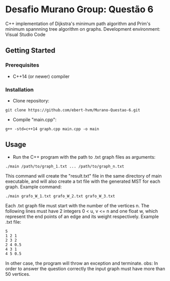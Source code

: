 
# Desafio Murano Group: Questão 6
C++ implementation of Dijkstra's minimum path algorithm and Prim's minimum spannning tree algorithm on graphs.
Development environment: Visual Studio Code

## Getting Started

### Prerequisites

- C++14 (or newer) compiler

### Installation

- Clone repository:
```
git clone https://github.com/ebert-hvm/Murano-Questao-6.git
```
- Compile "main.cpp":
```
g++ -std=c++14 graph.cpp main.cpp -o main
```

## Usage

- Run the C++ program with the path to .txt graph files as arguments:
```
./main /path/to/graph_1.txt ... /path/to/graph_n.txt
```
This command will create the "result.txt" file in the same directory of main executable, and will also create a txt file with the generated MST for each graph.
Example command:
```
./main grafo_W_1.txt grafo_W_2.txt grafo_W_3.txt
```

Each .txt graph file must start with the number of the vertices n. The following lines must have 2 integers 0 < u, v <= n and one float w, which represent the end points of an edge and its weight respectively.
Example .txt file:
```
5
1 2 1
2 3 2
2 4 0.5
4 3 1
4 5 0.5
```
In other case, the program will throw an exception and terminate.
obs: In order to answer the question correctly the input graph must have more than 50 vertices.

